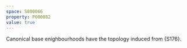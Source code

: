 ```yaml
---
space: S000066
property: P000082
value: true
---
```


Canonical base enighbourhoods have the topology induced from {S176}.
